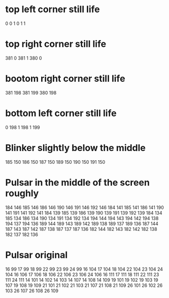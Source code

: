 # top left corner still life
0 0
1 0
1 1
# top right corner still life
381 0
381 1
380 0
# bootom right corner still life
381 198
381 199
380 198
# bottom left corner still life
0 198
1 198
1 199
# Blinker slightly below the middle
185 150
186 150
187 150
189 150
190 150
191 150
# Pulsar in the middle of the screen roughly
184 146
185 146
186 146
190 146
191 146
192 146
184 141
185 141
186 141
190 141
191 141
192 141
184 139
185 139
186 139
190 139
191 139
192 139
184 134
185 134
186 134
190 134
191 134
192 134
194 144
194 143
194 142
194 138
194 137
194 136
189 144
189 143
189 142
189 138
189 137
189 136
187 144
187 143
187 142
187 138
187 137
187 136
182 144
182 143
182 142
182 138
182 137
182 136
# Pulsar original
16 99
17 99
18 99
22 99
23 99
24 99
16 104
17 104
18 104
22 104
23 104
24 104
16 106
17 106
18 106
22 106
23 106
24 106
16 111
17 111
18 111
22 111
23 111
24 111
14 101
14 102
14 103
14 107
14 108
14 109
19 101
19 102
19 103
19 107
19 108
19 109
21 101
21 102
21 103
21 107
21 108
21 109
26 101
26 102
26 103
26 107
26 108
26 109


